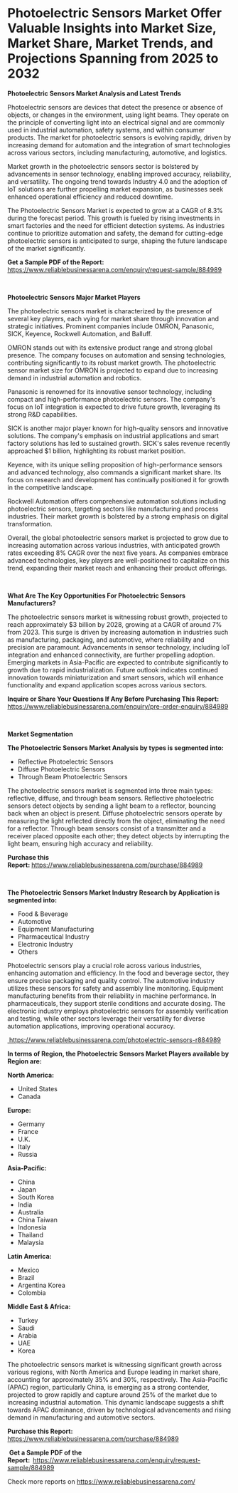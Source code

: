 <p><h1>Photoelectric Sensors Market Offer Valuable Insights into Market Size, Market Share, Market Trends, and Projections Spanning from 2025 to 2032</h1></p><p><strong>Photoelectric Sensors Market Analysis and Latest Trends</strong></p>
<p><p>Photoelectric sensors are devices that detect the presence or absence of objects, or changes in the environment, using light beams. They operate on the principle of converting light into an electrical signal and are commonly used in industrial automation, safety systems, and within consumer products. The market for photoelectric sensors is evolving rapidly, driven by increasing demand for automation and the integration of smart technologies across various sectors, including manufacturing, automotive, and logistics.</p><p>Market growth in the photoelectric sensors sector is bolstered by advancements in sensor technology, enabling improved accuracy, reliability, and versatility. The ongoing trend towards Industry 4.0 and the adoption of IoT solutions are further propelling market expansion, as businesses seek enhanced operational efficiency and reduced downtime. </p><p>The Photoelectric Sensors Market is expected to grow at a CAGR of 8.3% during the forecast period. This growth is fueled by rising investments in smart factories and the need for efficient detection systems. As industries continue to prioritize automation and safety, the demand for cutting-edge photoelectric sensors is anticipated to surge, shaping the future landscape of the market significantly.</p></p>
<p><strong>Get a Sample PDF of the Report:&nbsp;</strong> <a href="https://www.reliablebusinessarena.com/enquiry/request-sample/884989?utm_campaign=3211&utm_medium=2&utm_source=Github&utm_content=ia&utm_term=06042025&utm_id=photoelectric-sensors">https://www.reliablebusinessarena.com/enquiry/request-sample/884989</a></p>
<p>&nbsp;</p>
<p><strong>Photoelectric Sensors Major Market Players</strong></p>
<p><p>The photoelectric sensors market is characterized by the presence of several key players, each vying for market share through innovation and strategic initiatives. Prominent companies include OMRON, Panasonic, SICK, Keyence, Rockwell Automation, and Balluff.</p><p>OMRON stands out with its extensive product range and strong global presence. The company focuses on automation and sensing technologies, contributing significantly to its robust market growth. The photoelectric sensor market size for OMRON is projected to expand due to increasing demand in industrial automation and robotics.</p><p>Panasonic is renowned for its innovative sensor technology, including compact and high-performance photoelectric sensors. The company's focus on IoT integration is expected to drive future growth, leveraging its strong R&D capabilities.</p><p>SICK is another major player known for high-quality sensors and innovative solutions. The company's emphasis on industrial applications and smart factory solutions has led to sustained growth. SICK's sales revenue recently approached $1 billion, highlighting its robust market position.</p><p>Keyence, with its unique selling proposition of high-performance sensors and advanced technology, also commands a significant market share. Its focus on research and development has continually positioned it for growth in the competitive landscape.</p><p>Rockwell Automation offers comprehensive automation solutions including photoelectric sensors, targeting sectors like manufacturing and process industries. Their market growth is bolstered by a strong emphasis on digital transformation.</p><p>Overall, the global photoelectric sensors market is projected to grow due to increasing automation across various industries, with anticipated growth rates exceeding 8% CAGR over the next five years. As companies embrace advanced technologies, key players are well-positioned to capitalize on this trend, expanding their market reach and enhancing their product offerings.</p></p>
<p>&nbsp;</p>
<p><strong>What Are The Key Opportunities For Photoelectric Sensors Manufacturers?</strong></p>
<p><p>The photoelectric sensors market is witnessing robust growth, projected to reach approximately $3 billion by 2028, growing at a CAGR of around 7% from 2023. This surge is driven by increasing automation in industries such as manufacturing, packaging, and automotive, where reliability and precision are paramount. Advancements in sensor technology, including IoT integration and enhanced connectivity, are further propelling adoption. Emerging markets in Asia-Pacific are expected to contribute significantly to growth due to rapid industrialization. Future outlook indicates continued innovation towards miniaturization and smart sensors, which will enhance functionality and expand application scopes across various sectors.</p></p>
<p><strong>Inquire or Share Your Questions If Any Before Purchasing This Report:</strong> <a href="https://www.reliablebusinessarena.com/enquiry/pre-order-enquiry/884989?utm_campaign=3211&utm_medium=2&utm_source=Github&utm_content=ia&utm_term=06042025&utm_id=photoelectric-sensors">https://www.reliablebusinessarena.com/enquiry/pre-order-enquiry/884989</a></p>
<p>&nbsp;</p>
<p><strong>Market Segmentation</strong></p>
<p><strong>The Photoelectric Sensors Market Analysis by types is segmented into:</strong></p>
<p><ul><li>Reflective Photoelectric Sensors</li><li>Diffuse Photoelectric Sensors</li><li>Through Beam Photoelectric Sensors</li></ul></p>
<p><p>The photoelectric sensors market is segmented into three main types: reflective, diffuse, and through beam sensors. Reflective photoelectric sensors detect objects by sending a light beam to a reflector, bouncing back when an object is present. Diffuse photoelectric sensors operate by measuring the light reflected directly from the object, eliminating the need for a reflector. Through beam sensors consist of a transmitter and a receiver placed opposite each other; they detect objects by interrupting the light beam, ensuring high accuracy and reliability.</p></p>
<p><strong>Purchase this Report:&nbsp;</strong><a href="https://www.reliablebusinessarena.com/purchase/884989?utm_campaign=3211&utm_medium=2&utm_source=Github&utm_content=ia&utm_term=06042025&utm_id=photoelectric-sensors">https://www.reliablebusinessarena.com/purchase/884989</a></p>
<p>&nbsp;</p>
<p><strong>The Photoelectric Sensors Market Industry Research by Application is segmented into:</strong></p>
<p><ul><li>Food & Beverage</li><li>Automotive</li><li>Equipment Manufacturing</li><li>Pharmaceutical Industry</li><li>Electronic Industry</li><li>Others</li></ul></p>
<p><p>Photoelectric sensors play a crucial role across various industries, enhancing automation and efficiency. In the food and beverage sector, they ensure precise packaging and quality control. The automotive industry utilizes these sensors for safety and assembly line monitoring. Equipment manufacturing benefits from their reliability in machine performance. In pharmaceuticals, they support sterile conditions and accurate dosing. The electronic industry employs photoelectric sensors for assembly verification and testing, while other sectors leverage their versatility for diverse automation applications, improving operational accuracy.</p></p>
<p><a href="https://www.reliablebusinessarena.com/photoelectric-sensors-r884989?utm_campaign=3211&utm_medium=2&utm_source=Github&utm_content=ia&utm_term=06042025&utm_id=photoelectric-sensors">&nbsp;https://www.reliablebusinessarena.com/photoelectric-sensors-r884989</a></p>
<p><strong>In terms of Region, the Photoelectric Sensors Market Players available by Region are:</strong></p>
<p>
    <p> <strong> North America: </strong>
        <ul>
            <li>United States</li>
            <li>Canada</li>
        </ul>
        </p> 
    <p> <strong> Europe: </strong>
        <ul>
            <li>Germany</li>
            <li>France</li>
            <li>U.K.</li>
            <li>Italy</li>
            <li>Russia</li>
        </ul>
        </p> 
    <p> <strong> Asia-Pacific: </strong>
        <ul>
            <li>China</li>
            <li>Japan</li>
            <li>South Korea</li>
            <li>India</li>
            <li>Australia</li>
            <li>China Taiwan</li>
            <li>Indonesia</li>
            <li>Thailand</li>
            <li>Malaysia</li>
        </ul>
        </p> 
    <p> <strong> Latin America: </strong>
        <ul>
            <li>Mexico</li>
            <li>Brazil</li>
            <li>Argentina Korea</li>
            <li>Colombia</li>
        </ul>
        </p> 
    <p> <strong> Middle East & Africa: </strong>
        <ul>
            <li>Turkey</li>
            <li>Saudi</li>
            <li>Arabia</li>
            <li>UAE</li>
            <li>Korea</li>
        </ul>
    </p>
    </p>
<p><p>The photoelectric sensors market is witnessing significant growth across various regions, with North America and Europe leading in market share, accounting for approximately 35% and 30%, respectively. The Asia-Pacific (APAC) region, particularly China, is emerging as a strong contender, projected to grow rapidly and capture around 25% of the market due to increasing industrial automation. This dynamic landscape suggests a shift towards APAC dominance, driven by technological advancements and rising demand in manufacturing and automotive sectors.</p></p>
<p><strong>Purchase this Report: </strong><a href="https://www.reliablebusinessarena.com/purchase/884989?utm_campaign=3211&utm_medium=2&utm_source=Github&utm_content=ia&utm_term=06042025&utm_id=photoelectric-sensors">https://www.reliablebusinessarena.com/purchase/884989</a></p>
<p>&nbsp;<strong>Get a Sample PDF of the Report:&nbsp;&nbsp;</strong><a href="https://www.reliablebusinessarena.com/enquiry/request-sample/884989?utm_campaign=3211&utm_medium=2&utm_source=Github&utm_content=ia&utm_term=06042025&utm_id=photoelectric-sensors">https://www.reliablebusinessarena.com/enquiry/request-sample/884989</a></p>
<p><strong></strong></p>
<p>Check more reports on <a href="https://www.reliablebusinessarena.com/?utm_campaign=3211&utm_medium=2&utm_source=Github&utm_content=ia&utm_term=06042025&utm_id=photoelectric-sensors">https://www.reliablebusinessarena.com/</a></p>